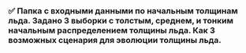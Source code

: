 ### :white_check_mark: **Папка** с входными данными по начальным толщинам льда. Задано 3 выборки с толстым, среднем, и тонким начальным распределением толщины льда. Как 3 возможных сценария для эволюции толщины льда.